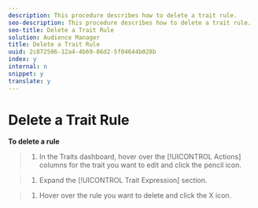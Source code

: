 ```yaml
---
description: This procedure describes how to delete a trait rule.
seo-description: This procedure describes how to delete a trait rule.
seo-title: Delete a Trait Rule
solution: Audience Manager
title: Delete a Trait Rule
uuid: 2c872506-12a4-4b69-86d2-5f04644b028b
index: y
internal: n
snippet: y
translate: y
---
```


# Delete a Trait Rule

**To delete a rule** 

>1. In the Traits dashboard, hover over the [!UICONTROL  Actions] columns for the trait you want to edit and click the pencil icon.

>1. Expand the [!UICONTROL  Trait Expression] section.

>1. Hover over the rule you want to delete and click the X icon.

